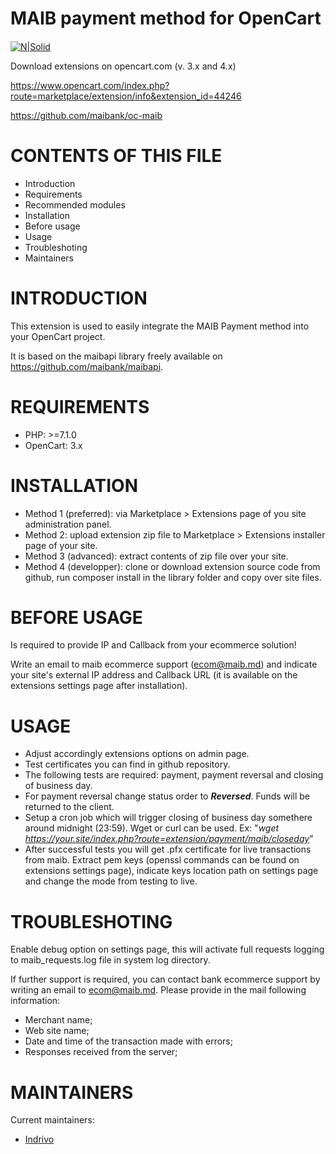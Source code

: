 # MAIB payment method for OpenCart

####
[![N|Solid](https://www.maib.md/images/logo.svg)](https://www.maib.md)

Download extensions on opencart.com (v. 3.x and 4.x)

https://www.opencart.com/index.php?route=marketplace/extension/info&extension_id=44246

https://github.com/maibank/oc-maib


CONTENTS OF THIS FILE
=====================

 * Introduction
 * Requirements
 * Recommended modules
 * Installation
 * Before usage
 * Usage
 * Troubleshoting
 * Maintainers


INTRODUCTION
============

This extension is used to easily integrate the MAIB Payment method into your OpenCart project.

It is based on the maibapi library freely available on https://github.com/maibank/maibapi.

REQUIREMENTS
============

 * PHP: >=7.1.0
 * OpenCart: 3.x


INSTALLATION
============

 * Method 1 (preferred): via Marketplace > Extensions page of you site administration panel.
 * Method 2: upload extension zip file to Marketplace > Extensions installer page of your site.
 * Method 3 (advanced): extract contents of zip file over your site.
 * Method 4 (developper): clone or download extension source code from github, run composer install in the library folder and copy over site files. 


BEFORE USAGE
============

Is required to provide IP and Callback from your ecommerce solution!

Write an email to maib ecommerce support (ecom@maib.md) and indicate your site's external IP address and Callback URL (it is available on the extensions settings page after installation).


USAGE
=====

 * Adjust accordingly extensions options on admin page.
 * Test certificates you can find in github repository.
 * The following tests are required: payment, payment reversal and closing of business day.
 * For payment reversal change status order to ***Reversed***. Funds will be returned to the client.
 * Setup a cron job which will trigger closing of business day somethere around midnight (23:59). Wget or curl can be used. Ex: "*wget https://your.site/index.php?route=extension/payment/maib/closeday*"
 * After successful tests you will get .pfx certificate for live transactions from maib. Extract pem keys (openssl commands can be found on extensions settings page), indicate keys location path on settings page and change the mode from testing to live.


TROUBLESHOTING
==============

Enable debug option on settings page, this will activate full requests logging to maib_requests.log file in system log directory.

If further support is required, you can contact bank ecommerce support by writing an email to ecom@maib.md.
Please provide in the mail following information:

- Merchant name;
- Web site name;
- Date and time of the transaction made with errors;
- Responses received from the server;


MAINTAINERS
===========

Current maintainers:

 * [Indrivo](https://github.com/indrivo)

